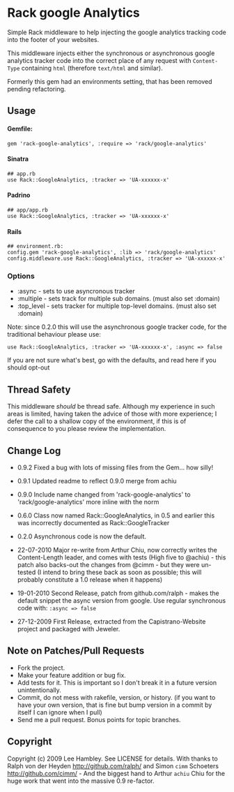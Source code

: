 # Rack google Analytics

Simple Rack middleware to help injecting the google analytics tracking code into the footer of your websites.

This middleware injects either the synchronous or asynchronous google analytics tracker code into the correct place of any request with `Content-Type` containing `html` (therefore `text/html` and similar).

Formerly this gem had an environments setting, that has been removed pending refactoring.

## Usage

#### Gemfile:
    gem 'rack-google-analytics', :require => 'rack/google-analytics'

#### Sinatra
    ## app.rb
    use Rack::GoogleAnalytics, :tracker => 'UA-xxxxxx-x'

#### Padrino

    ## app/app.rb
    use Rack::GoogleAnalytics, :tracker => 'UA-xxxxxx-x'

#### Rails

    ## environment.rb:
    config.gem 'rack-google-analytics', :lib => 'rack/google-analytics'
    config.middleware.use Rack::GoogleAnalytics, :tracker => 'UA-xxxxxx-x'


### Options
    
* :async      -  sets to use asyncronous tracker  
* :multiple   -  sets track for multiple sub domains. (must also set :domain)
* :top_level  -  sets tracker for multiple top-level domains. (must also set :domain)

  
Note: since 0.2.0 this will use the asynchronous google tracker code, for the traditional behaviour please use:

    use Rack::GoogleAnalytics, :tracker => 'UA-xxxxxx-x', :async => false

If you are not sure what's best, go with the defaults, and read here if you should opt-out 

## Thread Safety

This middleware *should* be thread safe. Although my experience in such areas is limited, having taken the advice of those with more experience; I defer the call to a shallow copy of the environment, if this is of consequence to you please review the implementation.

## Change Log

* 0.9.2 Fixed a bug with lots of missing files from the Gem... how silly!
* 0.9.1 Updated readme to reflect 0.9.0 merge from achiu
* 0.9.0 Include name changed from 'rack-google-analytics' to 'rack/google-analytics' more inline with the norm
* 0.6.0 Class now named Rack::GoogleAnalytics, in 0.5 and earlier this was incorrectly documented as Rack::GoogleTracker
* 0.2.0 Asynchronous code is now the default.

* 22-07-2010 Major re-write from Arthur Chiu, now correctly writes the Content-Length leader, and comes with tests (High five to @achiu) - this patch also backs-out the changes from @cimm - but they were un-tested (I intend to bring these back as soon as possible; this will probably constitute a 1.0 release when it happens)
* 19-01-2010 Second Release, patch from github.com/ralph - makes the default snippet the async version from google. Use regular synchronous code with: `:async => false`
* 27-12-2009 First Release, extracted from the Capistrano-Website project and packaged with Jeweler.

## Note on Patches/Pull Requests
 
* Fork the project.
* Make your feature addition or bug fix.
* Add tests for it. This is important so I don't break it in a
  future version unintentionally.
* Commit, do not mess with rakefile, version, or history.
  (if you want to have your own version, that is fine but bump version in a commit by itself I can ignore when I pull)
* Send me a pull request. Bonus points for topic branches.

## Copyright

Copyright (c) 2009 Lee Hambley. See LICENSE for details.
With thanks to Ralph von der Heyden http://github.com/ralph/ and Simon `cimm` Schoeters http://github.com/cimm/ - And the biggest hand to Arthur `achiu` Chiu for the huge work that went into the massive 0.9 re-factor.

